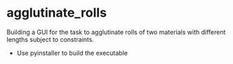 # agglutinate_rolls
Building a GUI for the task to agglutinate rolls of two materials with different lengths subject to constraints.

* Use pyinstaller to build the executable
